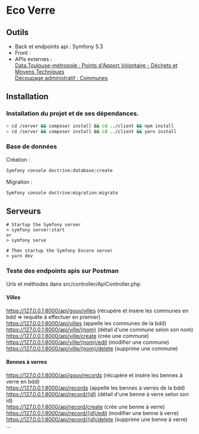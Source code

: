 # Eco Verre


## Outils
- Back et endpoints api : Symfony 5.3
- Front : 
- APIs externes :  
[Data.Toulouse-métropole : Points d'Apport Volontaire - Déchets et Moyens Techniques](https://data.toulouse-metropole.fr/explore/dataset/points-dapport-volontaire-dechets-et-moyens-techniques/api/?rows=20&refine.commune=Toulouse)  
[Découpage administratif : Communes](https://geo.api.gouv.fr/decoupage-administratif/communes)

## Installation

### Installation du projet et de ses dépendances.

```bash
> cd /server && composer install && cd ../client && npm install
> cd /server && composer install && cd ../client && yarn install
```

### Base de données

Création :  
```bash
Symfony console doctrine:database:create
```
Migration :  
```bash
Symfony console doctrine:migration:migrate
```
## Serveurs
```
# Startup the Symfony server
> symfony server:start
or
> symfony serve

# Then startup the Symfony Encore server
> yarn dev
```  

### Teste des endpoints apis sur Postman

Urls et méthodes dans src/controller/ApiController.php

#### Villes
https://127.0.0.1:8000/api/gouv/villes (récupère et insère les communes en bdd => requête à effectuer en premier)   
https://127.0.0.1:8000/api/villes (appelle les communes de la bdd)    
https://127.0.0.1:8000/api/ville/{nom} (détail d'une commune selon son nom)  
https://127.0.0.1:8000/api/ville/create (crée une commune)  
https://127.0.0.1:8000/api/ville/{nom}/edit (modifier une commune)    
https://127.0.0.1:8000/api/ville/{nom}/delete (supprime une commune)  

#### Bennes à verres
https://127.0.0.1:8000/api/gouv/records (récupère et insère les bennes à verre en bdd)  
https://127.0.0.1:8000/api/records (appelle les bennes à verres de la bdd)    
https://127.0.0.1:8000/api/record/{id} (détail d'une benne à verre selon son id)  
https://127.0.0.1:8000/api/record/create (crée une benne à verre)  
https://127.0.0.1:8000/api/record/{id}/edit (modifier une benne à verre)    
https://127.0.0.1:8000/api/record/{id}/delete (supprime une benne à verre)  
...
